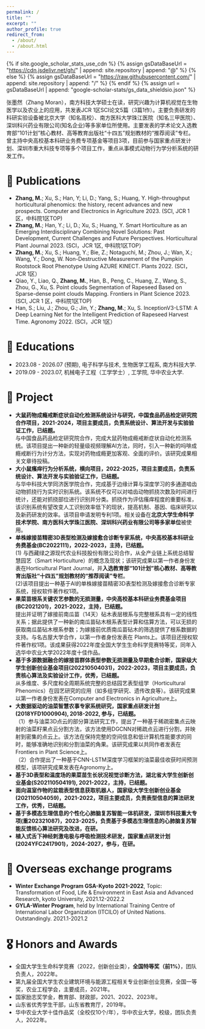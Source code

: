 ```yaml
---
permalink: /
title: ""
excerpt: ""
author_profile: true
redirect_from: 
  - /about/
  - /about.html
---
```


{% if site.google_scholar_stats_use_cdn %}
{% assign gsDataBaseUrl = "https://cdn.jsdelivr.net/gh/" | append: site.repository | append: "@" %}
{% else %}
{% assign gsDataBaseUrl = "https://raw.githubusercontent.com/" | append: site.repository | append: "/" %}
{% endif %}
{% assign url = gsDataBaseUrl | append: "google-scholar-stats/gs_data_shieldsio.json" %}

<span class='anchor' id='about-me'></span>
张墨然（Zhang Moran），南方科技大学硕士在读，研究兴趣为计算机视觉在生物医学以及农业上的应用，共发表JCR 1区SCI论文5篇（3篇1作）。主要负责研发的科研实验设备被北京大学（知名高校）、南方医科大学珠江医院（知名三甲医院）、深圳科兴药业有限公司(知名企业)等多家单位所使用。主要发表的学术论文入选教育部“101计划”核心教材、高等教育出版社“十四五”规划教材的“推荐阅读”专栏。曾主持中央高校基本科研业务费专项基金等项目3项，目前参与国家重点研发计划、深圳市重大科技专项等多个项目工作，重点从事模式动物行为学分析系统的研发工作。

# 📝 Publications 

-	**Zhang, M.**; Xu, S.; Han, Y; Li, D.; Yang, S.; Huang, Y. High-throughput horticultural phenomics: the history, recent advances and new prospects. Computer and Electronics in Agriculture 2023. (SCI, JCR 1 区，中科院1区TOP)
-	**Zhang, M.**; Han, Y.; Li, D.; Xu, S.; Huang, Y. Smart Horticulture as an Emerging Interdisciplinary Combining Novel Solutions: Past Development, Current Challenges and Future Perspectives. Horticultural Plant Journal 2023. (SCI，JCR 1区, 中科院1区TOP）
-	**Zhang, M.**; Xu, S.; Huang, Y.; Bie, Z.; Notaguchi, M.; Zhou, J.; Wan, X.; Wang, Y.; Dong, W. Non-Destructive Measurement of the Pumpkin Rootstock Root Phenotype Using AZURE KINECT. Plants 2022. (SCI，JCR 1区）
-	Qiao, Y., Liao, Q., **Zhang, M.**, Han, B., Peng, C., Huang, Z., Wang, S., Zhou, G., Xu, S. Point clouds Segmentation of Rapeseed Based on Sparse-dense point clouds Mapping. Frontiers in Plant Science 2023. (SCI, JCR 1 区，中科院1区TOP)
-	Han, S.; Liu, J.; Zhou, G.; Jin, Y.; **Zhang, M.**; Xu, S. InceptionV3-LSTM: A Deep Learning Net for the Intelligent Prediction of Rapeseed Harvest Time. Agronomy 2022. (SCI，JCR 1区）

# 📖 Educations
- 2023.08 - 2026.07 (预期), 电子科学与技术, 生物医学工程系, 南方科技大学.  
- 2019.09 - 2023.07, 机械电子工程（工学学士）, 工学院, 华中农业大学.  

# 💬 Project
- **大鼠药物成瘾戒断症状自动化检测系统设计与研究，中国食品药品检定研究院合作项目，2021-2024，项目主要成员，负责系统设计、算法开发与实验验证工作，已结题。** <br>
与中国食品药品检定研究院合作，完成大鼠药物成瘾戒断症状自动化检测系统。该项目提出一种新的轻量级视频理解AI方法，同时，引入一种新的吗啡成瘾戒断行为计分方法，实现对药物成瘾更加客观、全面的评价。该研究成果相关文章待投稿。
- **大小鼠瘙痒行为分析系统，横向项目，2022-2025，项目主要成员，负责系统设计、算法开发与实验验证工作，已结题。** <br>
与华中科技大学同济医学院合作，完成基于边缘计算与深度学习的多通道啮齿动物抓挠行为实时识别系统。该系统不仅可以对啮齿动物抓挠次数及时间进行统计，还能对抓挠部位进行识别并分类。抓挠作为评估瘙痒程度的重要标准，该识别系统有望改变人工识别效率低下的现状，提高机制、基因、临床研究以及新药研发的效率。该项目申请发明专利1项。相关设备在**北京大学生命科学技术学院、南方医科大学珠江医院、深圳科兴药业有限公司等多家单位**被使用。
- **单株嫁接苗精密3D表型检测及嫁接愈合诊断专家系统，中央高校基本科研业务费基金(BC2022111)，2022-2023，主持，已结题。** <br>
(1) 与西藏绿之源现代农业科技股份有限公司合作，从全产业链上系统总结智慧园艺（Smart Horticulture）的概念及现状；该研究成果以第一作者身份发表在Horticultural Plant Journal，并**入选教育部“101计划”核心教材、高等教育出版社“十四五”规划教材的“推荐阅读”专栏**。<br>
(2)该项目提出一种基于AI的单株嫁接苗精密3D表型检测及嫁接愈合诊断专家系统，授权软件著作权1项。
-	**果菜苗根系关键农艺参数的无损测量，中央高校基本科研业务费基金项目(BC2021201)，2021-2022，主持，已结题。** <br>
提出并证明了嫁接前南瓜苗（14天）砧木表层根系与完整根系具有一定的线性关系；据此提供了一种新的南瓜苗砧木根系表型计算和估算方法，可以无损的获取南瓜苗砧木根系参数；为嫁接前优质南瓜苗砧木的筛选提供了根系数据的支持。与名古屋大学合作，以第一作者身份发表在 Plants上。该项目还授权软件著作权1项。该成果获得2022年度全国大学生生命科学竞赛特等奖，同年入选华中农业大学2022年度十佳作品。
-	**基于多源数据融合的嫁接苗群体表型参数无损测量及早期愈合诊断，国家级大学生创新创业基金项目(202210504031)，2022-2023，项目主要成员，负责核心算法及实验设计工作，优秀，已结题。** <br>
从多维度、多尺度和全周期系统完整的总结园艺表型组学（Horticultural Phenomics）在园艺研究的应用（如多组学研究、遗传改良等）。该研究成果以第一作者身份发表在Computer and Electronics in Agriculture上。
-	**大数据驱动的油菜智慧农事专家系统研究，国家重点研发计划(2018YFD1000904), 2018-2022, 参与，已结题。** <br>
（1）参与油菜3D点云的部分算法研究工作，提出了一种基于稀疏密集点云映射的油菜籽果点云分割方法，该方法使用DGCNN对稀疏点云进行分割，并映射到密集的点云上。该方法在保持完整的空间信息和低计算机性能要求的同时，能够准确地识别和分割油菜的角果。该研究成果以共同作者发表在Frontiers in Plant Science上。<br>
（2）合作提出了一种基于CNN-LSTM深度学习框架的油菜最佳收获时间预测模型，该项研究成果发表在Agronomy上。
-	**基于3D表型和温度场的果菜苗生长状况视觉诊断方法，湖北省大学生创新创业基金(S202110504191), 2021-2022，主持，已结题。** <br>
-	**面向温室作物的盆栽表型信息获取机器人，国家级大学生创新创业基金(202110504059)，2021-2022，项目主要成员，负责表型信息的算法研发工作，优秀，已结题。** <br>
-	**基于多模态生理信息的个性化心肺脑复苏智能一体机研发，深圳市科技重大专项(重202321087)，2023-2025，负责基于多模态生理信息的心肺脑复苏智能反馈核心算法研究及改进，在研。** <br>
-	**植入式舌下神经刺激电极与呼吸检测技术研发，国家重点研发计划(2024YFC2417901)，2024-2027，参与，在研。** <br>

# 📝 Overseas exchange programs
- **Winter Exchange Program GSA-Kyoto 2021-2022**, Topic: Transformation of Food, Life & Environment in East Asia and Advanced Research, kyoto University, 2021.12-2022.2
- **GYLA-Winter Program**, held by International Training Centre of International Labor Organization (ITCILO) of United Nations. Outstandingly. 2021.1-2021.2

# 🎖 Honors and Awards
-	全国大学生生命科学竞赛（2022，创新创业类），**全国特等奖（前1%）**，团队负责人，2022年。
-	第九届全国大学生农业建筑环境与能源工程相关专业创新创业竞赛，全国一等奖，农业工程学会，主要成员，2021年。
-	国家励志奖学金，教育部、财政部，2021、2022、2023年。
-	山东省优秀学生干部，山东省教育厅，2019年。
-	华中农业大学十佳作品奖（全校仅10个/年），华中农业大学，校级，团队负责人，2022年。
